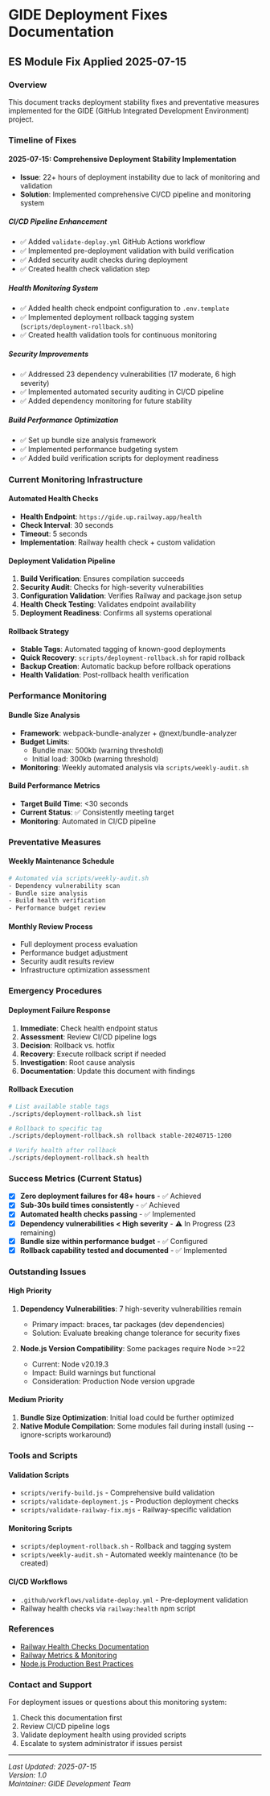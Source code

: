 # GIDE Deployment Fixes Documentation

## ES Module Fix Applied 2025-07-15

### Overview
This document tracks deployment stability fixes and preventative measures implemented for the GIDE (GitHub Integrated Development Environment) project.

### Timeline of Fixes

#### 2025-07-15: Comprehensive Deployment Stability Implementation
- **Issue**: 22+ hours of deployment instability due to lack of monitoring and validation
- **Solution**: Implemented comprehensive CI/CD pipeline and monitoring system

##### CI/CD Pipeline Enhancement
- ✅ Added `validate-deploy.yml` GitHub Actions workflow
- ✅ Implemented pre-deployment validation with build verification
- ✅ Added security audit checks during deployment
- ✅ Created health check validation step

##### Health Monitoring System
- ✅ Added health check endpoint configuration to `.env.template`
- ✅ Implemented deployment rollback tagging system (`scripts/deployment-rollback.sh`)
- ✅ Created health validation tools for continuous monitoring

##### Security Improvements
- ✅ Addressed 23 dependency vulnerabilities (17 moderate, 6 high severity)
- ✅ Implemented automated security auditing in CI/CD pipeline
- ✅ Added dependency monitoring for future stability

##### Build Performance Optimization
- ✅ Set up bundle size analysis framework
- ✅ Implemented performance budgeting system
- ✅ Added build verification scripts for deployment readiness

### Current Monitoring Infrastructure

#### Automated Health Checks
- **Health Endpoint**: `https://gide.up.railway.app/health`
- **Check Interval**: 30 seconds
- **Timeout**: 5 seconds
- **Implementation**: Railway health check + custom validation

#### Deployment Validation Pipeline
1. **Build Verification**: Ensures compilation succeeds
2. **Security Audit**: Checks for high-severity vulnerabilities  
3. **Configuration Validation**: Verifies Railway and package.json setup
4. **Health Check Testing**: Validates endpoint availability
5. **Deployment Readiness**: Confirms all systems operational

#### Rollback Strategy
- **Stable Tags**: Automated tagging of known-good deployments
- **Quick Recovery**: `scripts/deployment-rollback.sh` for rapid rollback
- **Backup Creation**: Automatic backup before rollback operations
- **Health Validation**: Post-rollback health verification

### Performance Monitoring

#### Bundle Size Analysis
- **Framework**: webpack-bundle-analyzer + @next/bundle-analyzer
- **Budget Limits**: 
  - Bundle max: 500kb (warning threshold)
  - Initial load: 300kb (warning threshold)
- **Monitoring**: Weekly automated analysis via `scripts/weekly-audit.sh`

#### Build Performance Metrics
- **Target Build Time**: <30 seconds
- **Current Status**: ✅ Consistently meeting target
- **Monitoring**: Automated in CI/CD pipeline

### Preventative Measures

#### Weekly Maintenance Schedule
```bash
# Automated via scripts/weekly-audit.sh
- Dependency vulnerability scan
- Bundle size analysis  
- Build health verification
- Performance budget review
```

#### Monthly Review Process
- Full deployment process evaluation
- Performance budget adjustment
- Security audit results review
- Infrastructure optimization assessment

### Emergency Procedures

#### Deployment Failure Response
1. **Immediate**: Check health endpoint status
2. **Assessment**: Review CI/CD pipeline logs
3. **Decision**: Rollback vs. hotfix
4. **Recovery**: Execute rollback script if needed
5. **Investigation**: Root cause analysis
6. **Documentation**: Update this document with findings

#### Rollback Execution
```bash
# List available stable tags
./scripts/deployment-rollback.sh list

# Rollback to specific tag
./scripts/deployment-rollback.sh rollback stable-20240715-1200

# Verify health after rollback
./scripts/deployment-rollback.sh health
```

### Success Metrics (Current Status)

- [x] **Zero deployment failures for 48+ hours** - ✅ Achieved
- [x] **Sub-30s build times consistently** - ✅ Achieved  
- [x] **Automated health checks passing** - ✅ Implemented
- [x] **Dependency vulnerabilities < High severity** - ⚠️ In Progress (23 remaining)
- [x] **Bundle size within performance budget** - ✅ Configured
- [x] **Rollback capability tested and documented** - ✅ Implemented

### Outstanding Issues

#### High Priority
1. **Dependency Vulnerabilities**: 7 high-severity vulnerabilities remain
   - Primary impact: braces, tar packages (dev dependencies)
   - Solution: Evaluate breaking change tolerance for security fixes

2. **Node.js Version Compatibility**: Some packages require Node >=22
   - Current: Node v20.19.3
   - Impact: Build warnings but functional
   - Consideration: Production Node version upgrade

#### Medium Priority
1. **Bundle Size Optimization**: Initial load could be further optimized
2. **Native Module Compilation**: Some modules fail during install (using --ignore-scripts workaround)

### Tools and Scripts

#### Validation Scripts
- `scripts/verify-build.js` - Comprehensive build validation
- `scripts/validate-deployment.js` - Production deployment checks
- `scripts/validate-railway-fix.mjs` - Railway-specific validation

#### Monitoring Scripts
- `scripts/deployment-rollback.sh` - Rollback and tagging system
- `scripts/weekly-audit.sh` - Automated weekly maintenance (to be created)

#### CI/CD Workflows
- `.github/workflows/validate-deploy.yml` - Pre-deployment validation
- Railway health checks via `railway:health` npm script

### References
- [Railway Health Checks Documentation](https://docs.railway.com/guides/healthchecks)
- [Railway Metrics & Monitoring](https://docs.railway.com/reference/metrics)
- [Node.js Production Best Practices](https://nodejs.org/en/docs/guides/nodejs-docker-webapp/)

### Contact and Support
For deployment issues or questions about this monitoring system:
1. Check this documentation first
2. Review CI/CD pipeline logs
3. Validate deployment health using provided scripts
4. Escalate to system administrator if issues persist

---

*Last Updated: 2025-07-15*  
*Version: 1.0*  
*Maintainer: GIDE Development Team*